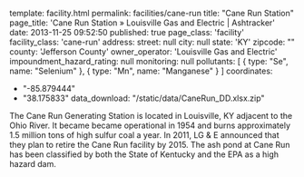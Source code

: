 template: facility.html
permalink: facilities/cane-run
title: "Cane Run Station"
page_title: 'Cane Run Station &raquo; Louisville Gas and Electric | Ashtracker'
date: 2013-11-25 09:52:50
published: true
page_class: 'facility'
facility_class: 'cane-run'
address: 
  street: null
  city: null
  state: 'KY'
  zipcode: ""
  county: 'Jefferson County'
owner_operator: 'Louisville Gas and Electric'
impoundment_hazard_rating: null
monitoring: null
pollutants: [
  {
  type: "Se",
  name: "Selenium"
  },
  {
  type: "Mn",
  name: "Manganese"
  }
]
coordinates: 
  - "-85.879444"
  - "38.175833"
data_download: "/static/data/CaneRun_DD.xlsx.zip"

The Cane Run Generating Station is located in Louisville, KY adjacent to the Ohio River. It became became operational in 1954 and burns approximately 1.5 million tons of high sulfur coal a year.  In 2011, LG & E announced that they plan to retire the Cane Run facility by 2015. The ash pond at Cane Run has been classified by both the State of Kentucky and the EPA as a high hazard dam. 

